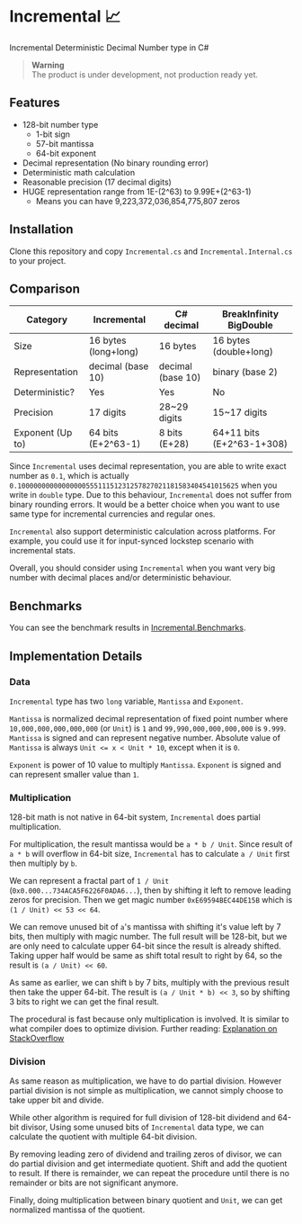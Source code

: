 # Incremental 📈
Incremental Deterministic Decimal Number type in C#

> **Warning**  
> The product is under development, not production ready yet.

## Features
* 128-bit number type
  * 1-bit sign
  * 57-bit mantissa
  * 64-bit exponent
* Decimal representation (No binary rounding error)
* Deterministic math calculation
* Reasonable precision (17 decimal digits)
* HUGE representation range from 1E-(2^63) to 9.99E+(2^63-1)
  * Means you can have 9,223,372,036,854,775,807 zeros

## Installation
Clone this repository and copy `Incremental.cs` and `Incremental.Internal.cs` to your project.

## Comparison
| Category         | Incremental          | C# decimal       | BreakInfinity BigDouble   |
|------------------|----------------------|---------------|---------------------------|
| Size             | 16 bytes (long+long) | 16 bytes      | 16 bytes (double+long)    |
| Representation   | decimal (base 10)             | decimal (base 10)       | binary (base 2)                   |
| Deterministic?   | Yes                  | Yes           | No                        |
| Precision        | 17 digits            | 28~29 digits     | 15~17 digits                 |
| Exponent (Up to) | 64 bits (E+2^63-1)   | 8 bits (E+28) | 64+11 bits (E+2^63-1+308) |

Since `Incremental` uses decimal representation, you are able to write exact number as `0.1`,
which is actually `0.1000000000000000055511151231257827021181583404541015625` when you write in `double` type.
Due to this behaviour, `Incremental` does not suffer from binary rounding errors.
It would be a better choice when you want to use same type for incremental currencies and regular ones.

`Incremental` also support deterministic calculation across platforms.
For example, you could use it for input-synced lockstep scenario with incremental stats.

Overall, you should consider using `Incremental` when you want very big number with decimal places and/or deterministic behaviour.

## Benchmarks
You can see the benchmark results in [Incremental.Benchmarks](Incremental.Benchmarks).

## Implementation Details
### Data
`Incremental` type has two `long` variable, `Mantissa` and `Exponent`.

`Mantissa` is normalized decimal representation of fixed point number
where `10,000,000,000,000,000` (or `Unit`) is `1` and `99,990,000,000,000,000` is `9.999`.
`Mantissa` is signed and can represent negative number.
Absolute value of `Mantissa` is always `Unit <= x < Unit * 10`, except when it is `0`.

`Exponent` is power of 10 value to multiply `Mantissa`. `Exponent` is signed and can represent smaller value than `1`.

### Multiplication
128-bit math is not native in 64-bit system, `Incremental` does partial multiplication.

For multiplication, the result mantissa would be `a * b / Unit`.
Since result of `a * b` will overflow in 64-bit size, `Incremental` has to calculate `a / Unit` first then multiply by `b`.

We can represent a fractal part of `1 / Unit` (`0x0.000...734ACA5F6226F0ADA6...`), then by shifting it left to remove leading zeros for precision.
Then we get magic number `0xE69594BEC44DE15B` which is `(1 / Unit) << 53 << 64`.

We can remove unused bit of `a`'s mantissa with shifting it's value left by 7 bits, then multiply with magic number.
The full result will be 128-bit, but we are only need to calculate upper 64-bit since the result is already shifted.
Taking upper half would be same as shift total result to right by 64, so the result is `(a / Unit) << 60`.

As same as earlier, we can shift `b` by 7 bits, multiply with the previous result then take the upper 64-bit.
The result is `(a / Unit * b) << 3`, so by shifting 3 bits to right we can get the final result.

The procedural is fast because only multiplication is involved. It is similar to what compiler does to optimize division.
Further reading: [Explanation on StackOverflow](https://stackoverflow.com/questions/28868367/getting-the-high-part-of-64-bit-integer-multiplication)

### Division
As same reason as multiplication, we have to do partial division.
However partial division is not simple as multiplication, we cannot simply choose to take upper bit and divide.

While other algorithm is required for full division of 128-bit dividend and 64-bit divisor,
Using some unused bits of `Incremental` data type, we can calculate the quotient with multiple 64-bit division.

By removing leading zero of dividend and trailing zeros of divisor, we can do partial division and get intermediate quotient.
Shift and add the quotient to result. If there is remainder, we can repeat the procedure until there is no remainder or bits are not significant anymore.

Finally, doing multiplication between binary quotient and `Unit`, we can get normalized mantissa of the quotient.
